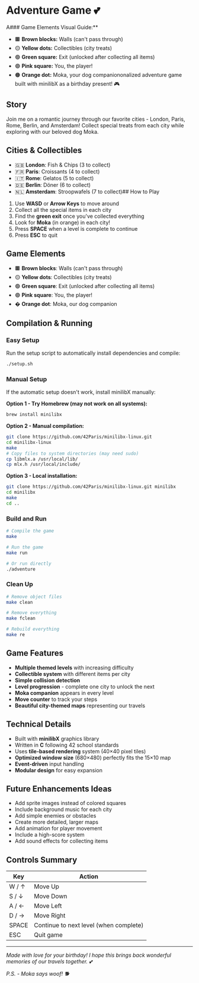 # Adventure Game 💕

A### Game Elements Visual Guide:**
- 🟫 **Brown blocks:** Walls (can't pass through)
- 🟡 **Yellow dots:** Collectibles (city treats)
- 🟢 **Green square:** Exit (unlocked after collecting all items)
- 🟣 **Pink square:** You, the player!
- 🟠 **Orange dot:** Moka, your dog companiononalized adventure game built with minilibX as a birthday present! 🎮

## Story
Join me on a romantic journey through our favorite cities - London, Paris, Rome, Berlin, and Amsterdam! Collect special treats from each city while exploring with our beloved dog Moka.

## Cities & Collectibles
- 🇬🇧 **London**: Fish & Chips (3 to collect)
- 🇫🇷 **Paris**: Croissants (4 to collect)
- 🇮🇹 **Rome**: Gelatos (5 to collect)
- 🇩🇪 **Berlin**: Döner (6 to collect)
- 🇳🇱 **Amsterdam**: Stroopwafels (7 to collect)## How to Play
1. Use **WASD** or **Arrow Keys** to move around
2. Collect all the special items in each city
3. Find the **green exit** once you've collected everything
4. Look for **Moka** (in orange) in each city!
5. Press **SPACE** when a level is complete to continue
6. Press **ESC** to quit

## Game Elements
- 🟫 **Brown blocks**: Walls (can't pass through)
- 🟡 **Yellow dots**: Collectibles (city treats)
- 🟢 **Green square**: Exit (unlocked after collecting all items)
- 🟣 **Pink square**: You, the player!
- � **Orange dot**: Moka, our dog companion

## Compilation & Running

### Easy Setup
Run the setup script to automatically install dependencies and compile:
```bash
./setup.sh
```

### Manual Setup
If the automatic setup doesn't work, install minilibX manually:

**Option 1 - Try Homebrew (may not work on all systems):**
```bash
brew install minilibx
```

**Option 2 - Manual compilation:**
```bash
git clone https://github.com/42Paris/minilibx-linux.git
cd minilibx-linux
make
# Copy files to system directories (may need sudo)
cp libmlx.a /usr/local/lib/
cp mlx.h /usr/local/include/
```

**Option 3 - Local installation:**
```bash
git clone https://github.com/42Paris/minilibx-linux.git minilibx
cd minilibx
make
cd ..
```

### Build and Run
```bash
# Compile the game
make

# Run the game
make run

# Or run directly
./adventure
```

### Clean Up
```bash
# Remove object files
make clean

# Remove everything
make fclean

# Rebuild everything
make re
```

## Game Features
- **Multiple themed levels** with increasing difficulty
- **Collectible system** with different items per city
- **Simple collision detection**
- **Level progression** - complete one city to unlock the next
- **Moka companion** appears in every level
- **Move counter** to track your steps
- **Beautiful city-themed maps** representing our travels

## Technical Details
- Built with **minilibX** graphics library
- Written in **C** following 42 school standards
- Uses **tile-based rendering** system (40×40 pixel tiles)
- **Optimized window size** (680×480) perfectly fits the 15×10 map
- **Event-driven** input handling
- **Modular design** for easy expansion

## Future Enhancements Ideas
- Add sprite images instead of colored squares
- Include background music for each city
- Add simple enemies or obstacles
- Create more detailed, larger maps
- Add animation for player movement
- Include a high-score system
- Add sound effects for collecting items

## Controls Summary
| Key | Action |
|-----|--------|
| W / ↑ | Move Up |
| S / ↓ | Move Down |
| A / ← | Move Left |
| D / → | Move Right |
| SPACE | Continue to next level (when complete) |
| ESC | Quit game |

---

*Made with love for your birthday! I hope this brings back wonderful memories of our travels together. 💕*

*P.S. - Moka says woof! 🐕*
